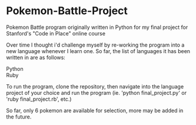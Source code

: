 # Pokemon-Battle-Project
Pokemon Battle program originally written in Python for my final project for Stanford's "Code in Place" online course

Over time I thought i'd challenge myself by re-working the program into a new language whenever I learn one. So far, the list of languages it has been written in are as follows:

Python  
Ruby

To run the program, clone the repository, then navigate into the language project of your choice and run the program (ie. 'python final_project.py' or 'ruby final_project.rb', etc.)

So far, only 6 pokemon are available for selection, more may be added in the future.
